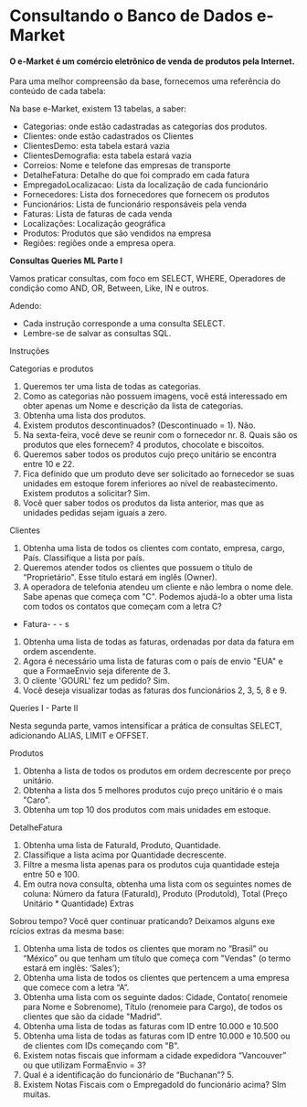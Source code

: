 <h1>Consultando o Banco de Dados e-Market</h1>


<h4>O e-Market é um comércio eletrônico de venda de produtos pela Internet.</h4>

Para uma melhor compreensão da base, fornecemos uma referência do conteúdo de cada tabela:

Na base e-Market, existem 13 tabelas, a saber:
- Categorias: onde estão cadastradas as categorias dos produtos.
- Clientes: onde  estão cadastrados os Clientes
- ClientesDemo: esta tabela estará vazia
- ClientesDemografia: esta tabela estará vazia
- Correios: Nome e telefone das empresas de transporte
- DetalheFatura: Detalhe do que foi comprado em cada fatura
- EmpregadoLocalizacao: Lista da localização de cada funcionário
- Fornecedores: Lista dos fornecedores que fornecem os produtos
- Funcionários: Lista de funcionário responsáveis pela venda
- Faturas: Lista de faturas de cada venda
- Localizações: Localização geográfica
- Produtos: Produtos  que são vendidos na empresa
- Regiões: regiões onde a empresa opera.

<b>Consultas Queries ML Parte I</b>

Vamos praticar consultas, com foco em SELECT, WHERE, Operadores de condição como AND, OR, Between, Like, IN e outros.

Adendo:
- Cada instrução corresponde a uma consulta SELECT.
- Lembre-se de salvar as consultas SQL.

Instruções

Categorias e produtos

1) Queremos ter uma lista de todas as categorias.
2) Como as categorias não possuem imagens, você está interessado em obter apenas um Nome e descrição da lista de categorias.
3) Obtenha uma lista dos produtos.
4) Existem produtos descontinuados? (Descontinuado = 1). Não.
5) Na sexta-feira, você deve se reunir com o fornecedor nr. 8. Quais são os produtos que eles fornecem? 4 produtos, chocolate e biscoitos.
6) Queremos saber todos os produtos cujo preço unitário se encontra
entre 10 e 22.
7) Fica definido que um produto deve ser solicitado ao fornecedor se suas unidades em estoque forem inferiores ao nível de reabastecimento. Existem produtos a solicitar? Sim.
8) Você quer saber todos os produtos da lista anterior, mas que as unidades pedidas sejam iguais a zero.

Clientes

1) Obtenha uma lista de todos os clientes com contato, empresa, cargo, País. Classifique a lista por país.
2) Queremos atender todos os clientes que possuem o título de  “Proprietário". Esse título estará em inglês (Owner).
3) A operadora de telefonia atendeu um cliente e não lembra o nome dele. Sabe apenas que começa com "C". Podemos ajudá-lo a obter uma lista com
todos os contatos que começam com a letra C?

- Fatura- - - s

1) Obtenha uma lista de todas as faturas, ordenadas por data da fatura em ordem ascendente.
2) Agora é necessário uma lista de faturas com o país de envio "EUA" e
que a FormaeEnvio seja diferente de 3.
3) O cliente 'GOURL' fez um pedido? Sim.
4) Você deseja visualizar todas as faturas dos funcionários 2, 3, 5, 8 e 9.

Queries I - Parte II

Nesta segunda parte, vamos intensificar a prática de consultas SELECT,
adicionando ALIAS, LIMIT e OFFSET.

Produtos

1) Obtenha a lista de todos os produtos em ordem decrescente por preço unitário.
2) Obtenha a lista dos 5 melhores produtos cujo preço unitário é o mais "Caro".
3) Obtenha um top 10 dos produtos com mais unidades em estoque.

DetalheFatura

1) Obtenha uma lista de FaturaId, Produto, Quantidade.
2) Classifique a lista acima por Quantidade decrescente. 
3) Filtre a mesma lista apenas para os produtos cuja quantidade esteja entre 50 e 100. 
4) Em outra nova consulta, obtenha uma lista com os seguintes nomes de coluna: Número da fatura (FaturaId), Produto (ProdutoId), Total (Preço Unitário * Quantidade)
 Extras

Sobrou tempo? Você quer continuar praticando?
Deixamos alguns exe   rcícios extras da mesma base:
1) Obtenha uma lista de todos os clientes que moram no “Brasil” ou “México” ou que tenham um título que começa com "Vendas" (o termo estará em inglês: ‘Sales’);
2) Obtenha uma lista de todos os clientes que pertencem a uma empresa
que comece com a letra “A”.
3) Obtenha uma lista com os seguinte dados: Cidade, Contato( renomeie para Nome e Sobrenome), Título (renomeie para Cargo), de todos os clientes que são da cidade "Madrid".
4) Obtenha uma lista de todas as faturas com ID entre 10.000 e 10.500
5) Obtenha uma lista de todas as faturas com ID entre 10.000 e 10.500 ou de
clientes com IDs começando com "B".
6) Existem notas fiscais que informam a cidade expedidora “Vancouver” ou que utilizam FormaEnvio =  3?
7) Qual é a identificação do funcionário de “Buchanan”? 5.
8) Existem Notas Fiscais com o EmpregadoId do funcionário acima? SIm muitas.






